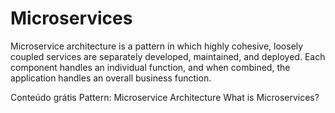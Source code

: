 # Microservices

Microservice architecture is a pattern in which highly cohesive, loosely coupled services are separately developed, maintained, and deployed. Each component handles an individual function, and when combined, the application handles an overall business function.

<ResourceGroupTitle>Conteúdo grátis</ResourceGroupTitle>
<BadgeLink colorScheme='yellow' badgeText='Read' href='https://microservices.io/patterns/microservices.html'>Pattern: Microservice Architecture</BadgeLink>
<BadgeLink colorScheme='yellow' badgeText='Read' href='https://smartbear.com/solutions/microservices/'>What is Microservices?</BadgeLink>
